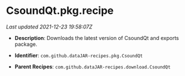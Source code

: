 # CsoundQt.pkg.recipe

_Last updated 2021-12-23 19:58:07Z_

- **Description**: Downloads the latest version of CsoundQt and exports package.

- **Identifier**: `com.github.dataJAR-recipes.pkg.CsoundQt`

- **Parent Recipes**: `com.github.dataJAR-recipes.download.CsoundQt`